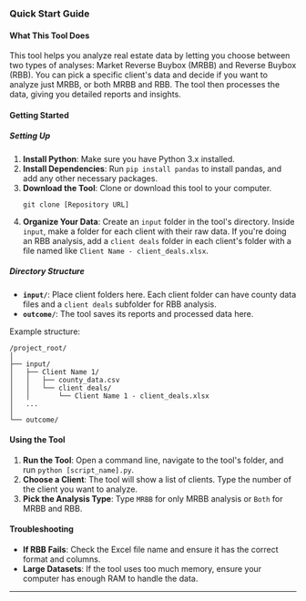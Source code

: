 ### Quick Start Guide

#### What This Tool Does

This tool helps you analyze real estate data by letting you choose between two types of analyses: Market Reverse Buybox (MRBB) and Reverse Buybox (RBB). You can pick a specific client's data and decide if you want to analyze just MRBB, or both MRBB and RBB. The tool then processes the data, giving you detailed reports and insights.

#### Getting Started

##### Setting Up

1. **Install Python**: Make sure you have Python 3.x installed.
2. **Install Dependencies**: Run `pip install pandas` to install pandas, and add any other necessary packages.
3. **Download the Tool**: Clone or download this tool to your computer.
   ```
   git clone [Repository URL]
   ```
4. **Organize Your Data**: Create an `input` folder in the tool's directory. Inside `input`, make a folder for each client with their raw data. If you're doing an RBB analysis, add a `client deals` folder in each client's folder with a file named like `Client Name - client_deals.xlsx`.

##### Directory Structure

- **`input/`**: Place client folders here. Each client folder can have county data files and a `client deals` subfolder for RBB analysis.
- **`outcome/`**: The tool saves its reports and processed data here.

Example structure:

```
/project_root/
│
├── input/
│   ├── Client Name 1/
│   │   ├── county_data.csv
│   │   └── client deals/
│   │       └── Client Name 1 - client_deals.xlsx
│   ...
│
└── outcome/
```

#### Using the Tool

1. **Run the Tool**: Open a command line, navigate to the tool's folder, and run `python [script_name].py`.
2. **Choose a Client**: The tool will show a list of clients. Type the number of the client you want to analyze.
3. **Pick the Analysis Type**: Type `MRBB` for only MRBB analysis or `Both` for MRBB and RBB.

#### Troubleshooting

- **If RBB Fails**: Check the Excel file name and ensure it has the correct format and columns.
- **Large Datasets**: If the tool uses too much memory, ensure your computer has enough RAM to handle the data.

---
